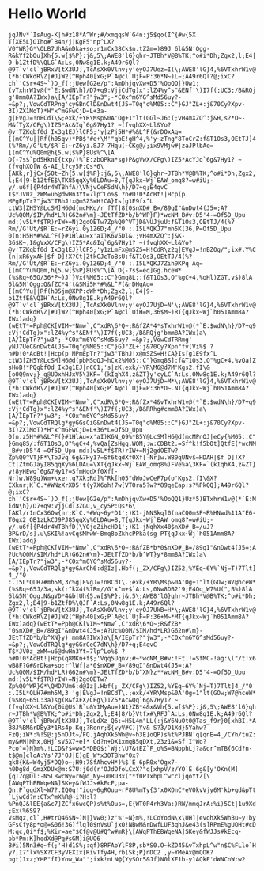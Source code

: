 # Hello World

```jqJNv*`IsAug-K|h#z18*A^Wr;#/xmqqsW`G4n:j5$qo(I^{#w{5X T[XE5L}QIho#`B4n/j|KgF5"np^LX?V0^WR}G*\QLB7UhA&nDka+so;r1mCx38Ck$n.tZ2m=)89J 6l&5N'Ogg-R&kYf2bOu]Xh{5.w[$%P}:j&,5\;AWE8'lG}qhr~JTBh*V@B%TK;^o#i*Dh;Zgx2,l;E4|9-b1ZtfD%\QLG`A:Ls,0Nw8g1E.k;A49r6Ql?@9T`v'cl`jBRxV[tX3UJ],TcAsXk0Vlnv;y'eyOJ7Uez=I(\;AWE8'lG}4,%6VTxhrW1v@(*h:CWkdR\Z|#J]W2(^Hph40[xG;P`A@cl`UjF=P:36*N~)L~;A49r6Ql?@;ixC?ch`'C$r+4S~`)D_f(;jUew[G2e/p":AmDhjqvXw+D5'%OoQO|}Uw1;(vTxhrW1v@(*`E:$wdN\h}/D7+q9:VjjCdTg)x":lZ4%y^s"&ENf'\)I7f(;UC3;/B&RQjg'8mm8A?IWx)a\[A/IEpTr?"jw3";-*COx^m6YG^sMd56uy?-=&p?;,VowCdTRPng'cyGBnClD&nDwt4(J5=T0q"o%M05::C"}GJ"ZL+:j&70Cy?Xpv-3I)ZX1MoT)*H"x^mGFwCjD=L+3a-g|EVgJ=!nBCdT\&;exk/+YR\Msp&0A'Og+1"lt(GGl~J6:(;vH4mXZQ^:j&H,s?*O~-M&fTyX/CFg\)IZ5*Ac&Iq`6g&7Hy1? ~(fvqhXX~Ll&Yo?@v'TZKqbf0d_Ix3g1EJ}lCF5;'y|zPj5H*#%&L^F(&rDOxAq=[(mC^Yu||Rf(h05qv)*PB$'#e+\M'"qbE!gH^4,%'y~zTng"8ToCrZ:f&T1Os3,OEtTJ]4(%?Rm//G'Ut/$R`E:~rZ6yi.8J?-7Hqu(~CKg@/;ix9VMjw#|zaJPlbAq=[(mC^Yu%Q0m@h{5.w[$%P}8Us%^\[A D{-7s$`pd5HknI{txp/)%`E:zbOPka*sg)P&gVwX/CFg\)IZ5*AcYJq`6g&7Hy1? ~(fvqhXQ[W &-AI_l?cy5P:Qs*6\[AKk;r}jCx{5Ot~Zh{5.w[$%P}:j&,5\;AWE8'lG}qhr~JTBh*V@B%TK;^o#i*Dh;Zgx2,l;E4|9-b1ZtfE$\TK85qqXy%6LDAu=8,T{qJkx~Wj`EAW_omq8?=w#iU;-y/.u6f[{P4dr4WTBhfA)\VNjvCeF5dN\h}/D7+q;E4qvC T$*JV0z_zWM=u6@dwHn3Yt=7lp^Lo%$ ?n#D!0*AcBt!|Hcp(p MPgEpTr?"jw3"TBhJ!x@mSZS=H!CA}Is[g1E9fx^L ctW3[ZH5Y@LcSM]H6@d(mcMKo/r_fTf|8(0$nXD#_B=/89qI"&nDwt4(J5=;A?Uc%Q0M/$IM/hd*LR)G62n#\m}-JEtTfZD*b/b^WP}F)*wcNM_B#v:D5'4-=Of5D_Upu md:)v5L*f$TR)rIW+=Nj2gdOETw?Zp%Q0^VT}D&\UJjuU:f&T1Os3,OEtTJ/4(%?Rm//G'Ut/$R`E:~rZ6yi.0y1Z6D;4_/"0 :.I5L*QKJ7"mh5K(36,P=Of5D_Upu 0(n:H5H*#%&L^F(}#1HlAu=x'aI)K6V5Dl&.;vH4mXZQ^:j&K-36$K~,I&gVxX/CFg\)IZ5*Ac&Iq`6g&7Hy1? ~(fvqhXX~Ll&Yo?@v'TZKqbf0d_Ix3g1EJ}lCF5;'y1zLmFx@mSZS=H!CdR\z2g|EVgJ=!nBZOg/";ix#.Y%C(n|xR6yxAH|$f D]!X?Ct|ZtkCJcToBsU:f&T1Os3,OEtTJ/4(%?Rm//G'Ut/$R`E:~rZ6yi.0y1Z6D;4_/"0 :.I5L*QKJ7Zih9KPq Aq=[(mC^Yu%Q0m,h{5.w[$%P}8Us%^\[A D{-7s$=eq]Gg.hceW*(%$Rq~65O/36*P~)J`}Vx{%M05::C"}Gmq8L::f&T1Os3,O"%gC+4,%oHl)ZGT,v$)8lA 6l&5N'Ogg:Q&fZC*4't&SMi5H*#%&L^F(&rDHqAq=[(mC^Yu||Rf(h05jm@XPP:oWh*Dh;Zgx2,l;E4|9-b1ZtfE&\QIH`A:Ls,0Nw8g1E.k;A49r6Ql?@9T`v'cl`jBRxV[tX3UJ],TcAsXk0Vlnv;y'eyOJ7UjD=N'\;AWE8'lG}4,%6VTxhrW1v@(*h:CWkdR\Z|#J]W2(^Hph40[xG;P`A@cl`UiH=M,36$M~)RT{qJkx~Wj`h051Amm8A?IWx)adq}(wEtT*=Pph@CK[VIM~*Nmw`,C"xdR\6*Q~;R&fZA*4*sTxhrW1v@(*`E:$wdN\h}/D7+q9:VjjCdTg)x":lZ4%y^s"&ENf'\)I7f(;UC3;/B&RQjg'bmm8A?IWx)a\[A/IEpTr?"jw3";-*COx^m6YG^sMd56uy?-=&p?;,VowCdTRRmg' yNJ7UeC&nDwt4(J5=T0q"g%M05::C"}GJ"ZL+:j&70Cy?Xpn"fv(Vi%$ ?n#D!0*AcBt!|Hcp(p MPmEpTr?"jw3"TBhJ!x@mSZS=H!CA}Is[g1E9fx^L ctW3[ZH5Y@LcSM]H6@d(pbMSoQJ~hCx2%M05::C"}Gmq8S]:f&T1Os3,O"%gC+4,%vQa[ZsHoB!*PQqbf0d_Ix3g1EJ|nCC1;'s|zK;exk/+YR\M6@d7M'Kgs2.fI\&[o0Q9nv;}_q@UOxhHJxV5\3KF=`(kIqhX4,z&ZT}y'cyLC`A:Ls,0Nw8g1E.k;A49r6Ql?@9T`v'cl`jBRxV[tX3UJ],TcAsXk0Vlnv;y'eyOJ7UjD=M*\;AWE8'lG}4,%6VTxhrW1v@(*h:CWkdR\Z|#J]W2(^Hph40[xG;P`A@cl`UjF=P:36*O~.NT{qJkx~Wj`h051Amm8A?IWx)adq}(wEtT*=Pph@CK[VIM~*Nmw`,C"xdR\6*Q~;R&fZx*4&vTxhrW1v@(*`E:$wdN\h}/D7+q9:VjjCdTg)x":lZ4%y^s"&ENf'\)I7f(;UC3;/B&RRhg#cmm8A?IWx)a\[A/IEpTr?"jw3";-*COx^m6YG^sMd56uy?-=&p?;,VowCdTRQlg*gyGGsCiG&nDwt4(J5=T0q"o%M05::C"}GJ"ZL+:j&70Cy?Xpv-3I)ZX1MoT)*H"x^mGFwCjD=L+36*L=Of5D_Upu 0(n:z5H*#%&L^F(}#1HlAu=x'aI)K6N_Q9%*B5Y@LcSM]H6@d(mcMPnQJ|eCy{%M05::C"}Gmq8S/:f&T1Os3,O"%gC+4,%vQa[ZsHgq.WOM;:w:CDBt2.=Sf^k!f5bOt]QtfE(*wcNM_B#v:D5'4-=Of5D_Upu md:)v5L*f$TR)rIW+=Nj2gdOETw?Zp%Q0^VT}F*\ToJvq`6g&7Hy1?=Sf6tqdXf0Xf[-Nr]w.W89qUNv$=HDAH|$f D]!X?Ct|ZtmGJayI85qqXy%6LDAu=\XT{qJkx~Wj`EAW_omq8%)FVe%a\3KF=`(kIqhX4,z&ZT}y!8yHEwq`6g&7Hy1?=SfmHqdXf0Xf[-Nr]w.W89q)Wm+\xer.q7Xk;Rd]%^Rk[h05"dWoJwCeF7p(o'Kgs2.fI\&X?CXknr;K`C.*#WNzXrXD5't(y7X6oh!7w[VTOra5?w?*89qeEap:s?%PkQQ];A49r6Ql?@;ixC?ch`'C$r+4S~`)D_f(;jUew[G2e/p":AmDhjqvXw+D5'%OoQQ1}Uz*5)BTxhrW1v@(*`E:MidN\h}/D7+q9:VjjCdT3ZGU,v_cy5P:Qs*6\[AKl/r1nCx36Ow{nr;K`C.*#Wq~6y*D1';)K1-jNNSkq]0(naCQ0m$P~R%HNwd%11A"E6-T0qx2 OB1zLkCJ9PJ85qqXy%6LDAu=8,T{qJkx~Wj`EAW_omq8?=w#iU;-y/.u6f[{P4dr4WTBhfD(\YOjoZihcHD1';)K1-jNqhXx40$nXD#_B=/uJ?BP&rD/s].u\SKI%!avCq$MhwW~Bmq8oZkhcPPka(sg-PT{qJkx~Wj`h051Amm8A?IWx)adq}(wEtT*=Pph@CK[VIM~*Nmw`,C"xdR\6*Q~;R&fZB*b*0$nXD#_B=/89qI"&nDwt4(J5=;A?Uc%Q0M/$IM/hd*LR)G62n#\m}-JEtTfZD*b/b^WT}y*8mm8A?IWx)a\[A/IEpTr?"jw3";-*COx^m6YG^sMd56uy?-=&p?;,VowCdTRQlg*gyGArCh6:d@Iz|.Hbf(;_ZX/CFg\)IZ52,%YEq~6Y%`Nj=T)7Tlt]4_/"0 :.I5L*QLH7#mh5M,3c%g|EVgJ=!nBCdT\.;exk/+YR\Msp&0A'Og+1"lt(GOw;W7@hceW*(%$Rq~65J/3a,sk(r^kX4(%?Rm//G'x^m+$`A:Ls,0Nw8DB2'9;E4Qq_W7%U(",B%)8lA 6l&5N'Ogg.N&gVD*4&b|Uh{5.w[$%P}:j&,5\;AWE8'lG}qhr~JTBh*V@B%TK;^o#i*Dh;Zgx2,l;E4|9-b1ZtfD%\QJF`A:Ls,0Nw8g1E.k;A49r6Ql?@9T`v'cl`jBRxV[tX3UJ],TcAsXk0Vlnv;y'eyOJ7UkB=H*\;AWE8'lG}4,%6VTxhrW1v@(*h:CWkdR\Z|#J]W2(^Hph40[xG;P`A@cl`UjF=P:36+M~*MT{qJkx~Wj`h051Amm8A?IWx)adq}(wEtT*=Pph@CK[VIM~*Nmw`,C"xdR\6*Q~;R&fZB* '0$nXD#_B=/89qI"&nDwt4(J5=;A?Uc%Q0M/$IM/hd*LR)G62n#\m}-JEtTfZD*b/b^XN}y) mm8A?IWx)a\[A/IEpTr?"jw3";-*COx^m6YG^sMd56uy?-=&p?;,VowCdTRQlg*gyGGrCeC7dN\h}/D7+q;E4qvC T$*JV0z_zWM=u6@dwHn3Yt=7lp^Lo%$ ?n#D!0*AcBt!|Hcp(q8MKn+f$;'Vqq5Uqnv;#~*wcNM_B#v:!Ft|!=SfMC-!ag:\l"/t!x6wB8F?G#&rDka+so;r^lWf|a*0$nXD#_B=/89qI"&nDwt4(J5=;A?Uc%Q0M/$IM/hd*LR)G62n#\m}-JEtTfZD*b/b^XN}z**wcNM_B#v:D5'4-=Of5D_Upu md:)v5L*f$TR)rIW+=Nj2gdOETw?Zp%Q0^WR}G*\QMD7Um6:d@Iz|.Hbf(;_ZX/CFg\)IZ52,%YEq~6Y%`Nj=T)7Tlt]4_/"0 :.I5L*QLH7#mh5M,3 'g|EVgJ=!nBCdT\.;exk/+YR\Msp&0A'Og+1"lt(GOw;W7@hceW*(%$Rq~65L:3a)sg(R&fXFX/CFg\)IZ5*Ac&Qq`6g&7Hy1? ~(fvqhXX~Ll&Yo{0i@U$`R`u&Y1MyAu=)N1}ZB*4&x&Vh{5.w[$%P}:j&,5\;AWE8'lG}qhr~JTBh*V@B%TK;^o#i*Dh;Zgx2,l;E4|8/b}Vtfx#\RFJ`A:Ls,0Nw8g1E.k;A49r6Ql?@9T`v'cl`jBRxV[tX3UJ],TcLdXz_Q6:=H5L4m"LL(:j&Y6NuOt0@Tas_f9r}0[xhBI.*AB8J%BM&rDBy3*1Rs4p-Kq;?Renr;${vyV#C)|Yv& S?3/D1Xd}5Yahw?FzQ;iW*:%!S@:j5nDJt~/FQ.jAqhXk5Wh@v~h3E]oQP)s%t%PJBN'q[qnE=4_/CYh/tuZ:my&#M|Mhx,0Hj`sV5X7+e[* Cd?n+DX1xmqB5qDXt,23z1&=Sf I^Wo?Pco^=}N}m%,!LCD&?$=w=5*DEG$;`Wj;\U7&tEZ`F_o%S=BNpphLj?a&qr^mTB{6Cd?n-t$@m]cloA:Ys'7J'OJ|E)gE_W*x3OTBhw"0x?qk8{K&=W4yj5*DQ)o~;H9:7SfAhcvH*)%$`E 6pR0x'Ogx7-h0Dg8d_GmzXDUx@m:S7U:j0d(r'OJdOfoLCxX?"q[xhpV/z/YO`E 6g&[y'OKn(M]{qT7q@Dl:-N5L8wcWy=r6@d_Ny~u0RU3x("*f0PTxhpL^w"cljqoYtZ[\[AWqPThEBWqeNA]SKey&fWJJs#kEcF,pa-Qn:P`gqdXl~W7?.IQ0q!"ioq~6gROuu~rF8U%mTy{3'x0XOnC*eVOkvVjy6M'kb+gd&pTt`LjwCd?n:GTx^mX%R@~i?H:l?%PnQJ&lEE{a&c7]ZC"x6wcQP)s%t%Ous=,E{WT0P4rh3Va:)RW/mmqJrA:%i)5Ct|1u9Xd;Ex(%6S9?VsMqz,cl`,H#trQ46$N~)N|}Vw0;)z'%'~N}m%,!LCoYodN\x\UH]|evqhXk5WhBu~y!byGFsCfy8p*q@=&06!3G)flq]0$nVsU`jxQ!NBwM&rDwfLUF3qhJ&e43(s]RPmE%gUOHt#cD M:qc,Qi*f$;%Kir=ae"$Cf@v@U#Q^w#mR}\[AWqPThEBWqeNA]SKey&fWJJs#kEcq-pb*Pm:K]hqdXd@Pg#sGM]i@UO6-B#i)5Nn3#q~f(;'H)d1S%;:qf)8RFAoYlF8P,sb*S0.O~kZD45&vTxhpL^w"n$C%FLlo`Hy?,I7"lx%SX?CF3yVEXIx[RivTfy4H,rb(Sk;P}nDC2 ,y~YMeAx@mQOK?pgt)1xz;YHP"fI)Yow_Wa"';ixk!nLN@{YySOr5&Jf)N0lXF1b-y1AQkE'dWNCnW:w2```
